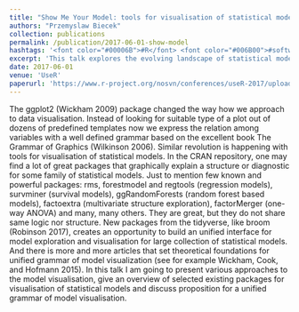 ```yaml
---
title: "Show Me Your Model: tools for visualisation of statistical models"
authors: "Przemyslaw Biecek"
collection: publications
permalink: /publication/2017-06-01-show-model
hashtags: '<font color="#00006B">#R</font> <font color="#006B00">#software</font>'
excerpt: 'This talk explores the evolving landscape of statistical model visualization, highlighting the diversity of existing R packages and the lack of a unified structure across them. It advocates for a consistent grammar of model visualization—akin to ggplot2 grammar of graphics—enabled by tools like broom and supported by emerging theoretical frameworks.'
date: 2017-06-01
venue: 'UseR'
paperurl: 'https://www.r-project.org/nosvn/conferences/useR-2017/uploads/abstract_booklet.pdf#page=132'
---
```


The ggplot2 (Wickham 2009) package changed the way how we approach to data visualisation. Instead of looking for suitable type of a plot out of dozens of predefined templates now we express the relation among variables with a well defined grammar based on the excellent book The Grammar of Graphics (Wilkinson 2006). Similar revolution is happening with tools for visualisation of statistical models. In the CRAN repository, one may find a lot of great packages that graphically explain a structure or diagnostic for some family of statistical models. Just to mention few known and powerful packages: rms, forestmodel and regtools (regression models), survminer (survival models), ggRandomForests (random forest based models), factoextra (multivariate structure exploration), factorMerger (one-way ANOVA) and many, many others. They are great, but they do not share same logic nor structure. New packages from the tidyverse, like broom (Robinson 2017), creates an opportunity to build an unified interface for model exploration and visualisation for large collection of statistical models. And there is more and more articles that set theoretical foundations for unified grammar of model visualization (see for example Wickham, Cook, and Hofmann 2015). In this talk I am going to present various approaches to the model visualisation, give an overview of selected existing packages for visualisation of statistical models and discuss proposition for a unified grammar of model visualisation.

